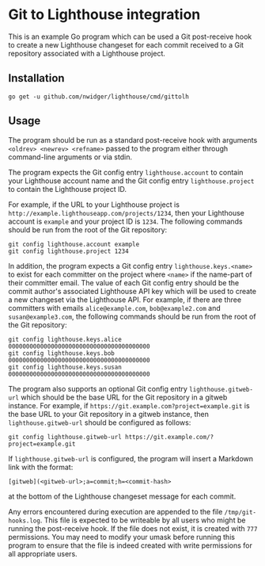 Git to Lighthouse integration
=============================

This is an example Go program which can be used a Git post-receive
hook to create a new Lighthouse changeset for each commit received to
a Git repository associated with a Lighthouse project.

## Installation

``` no-highlight
go get -u github.com/nwidger/lighthouse/cmd/gittolh
```

## Usage

The program should be run as a standard post-receive hook with
arguments `<oldrev> <newrev> <refname>` passed to the program either
through command-line arguments or via stdin.

The program expects the Git config entry `lighthouse.account` to
contain your Lighthouse account name and the Git config entry
`lighthouse.project` to contain the Lighthouse project ID.

For example, if the URL to your Lighthouse project is
`http://example.lighthouseapp.com/projects/1234`, then your Lighthouse
account is `example` and your project ID is `1234`.  The following
commands should be run from the root of the Git repository:

``` no-highlight
git config lighthouse.account example
git config lighthouse.project 1234
```

In addition, the program expects a Git config entry
`lighthouse.keys.<name>` to exist for each committer on the project
where `<name>` if the name-part of their committer email.  The value
of each Git config entry should be the commit author's associated
Lighthouse API key which will be used to create a new changeset via
the Lighthouse API.  For example, if there are three committers with
emails `alice@example.com`, `bob@example2.com` and
`susan@example3.com`, the following commands should be run from the
root of the Git repository:

``` no-highlight
git config lighthouse.keys.alice 0000000000000000000000000000000000000000
git config lighthouse.keys.bob   0000000000000000000000000000000000000000
git config lighthouse.keys.susan 0000000000000000000000000000000000000000
```

The program also supports an optional Git config entry
`lighthouse.gitweb-url` which should be the base URL for the Git
repository in a gitweb instance.  For example, if
`https://git.example.com?project=example.git` is the base URL to your
Git repository in a gitweb instance, then `lighthouse.gitweb-url`
should be configured as follows:

``` no-highlight
git config lighthouse.gitweb-url https://git.example.com/?project=example.git
```

If `lighthouse.gitweb-url` is configured, the program will insert a
Markdown link with the format:

```
[gitweb](<gitweb-url>;a=commit;h=<commit-hash>
```

at the bottom of the Lighthouse changeset message for each commit.

Any errors encountered during execution are appended to the file
`/tmp/git-hooks.log`.  This file is expected to be writeable by all
users who might be running the post-receive hook.  If the file does
not exist, it is created with `777` permissions.  You may need to
modify your umask before running this program to ensure that the file
is indeed created with write permissions for all appropriate users.
